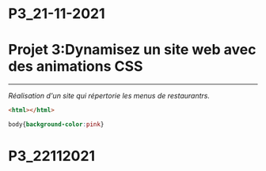 # P3_21-11-2021
 
# Projet 3:Dynamisez un site web avec des animations CSS


---
*Réalisation d'un site qui répertorie les menus de restaurantrs.*




```html
<html></html>
```

```css
body{background-color:pink}
```


# P3_22112021
